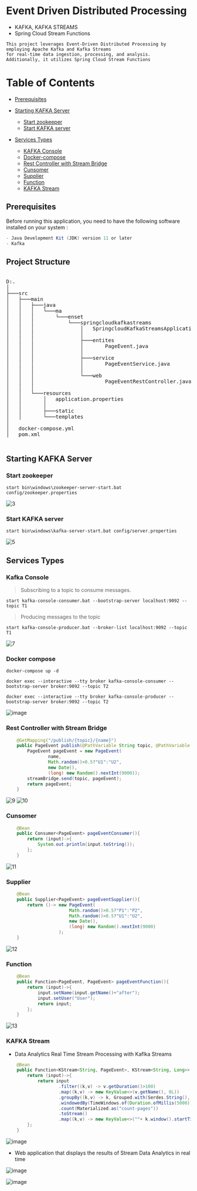 # Event Driven Distributed Processing
- KAFKA, KAFKA STREAMS
- Spring Cloud Stream Functions

```
This project leverages Event-Driven Distributed Processing by employing Apache Kafka and Kafka Streams 
for real-time data ingestion, processing, and analysis. 
Additionally, it utilizes Spring Cloud Stream Functions
```

# Table of Contents
- [Prerequisites](#prerequisites)
- [Starting KAFKA Server](#starting-kafka-server)
    - [Start zookeeper](#start-zookeeper)
    - [Start KAFKA server](#start-kafka-server)
 
- [Services Types](#services-types)
    - [KAFKA Console](#kafka-console)
    - [Docker-compose](#docker-compose)
    - [Rest Controller with Stream Bridge](#rest-controller-with-stream-bridge)
    - [Cunsomer](#cunsomer)
    - [Supplier](#supplier)
    - [Function](#function)
    - [KAFKA Stream](#kafka-stream)
  


## Prerequisites
Before running this application, you need to have the following software installed on your system :

```java
- Java Development Kit (JDK) version 11 or later
- Kafka
```
## Project Structure
<pre>

D:.
│ 
├───src
│   ├───main
│   │   ├───java
│   │   │   └───ma
│   │   │       └───enset
│   │   │           └───springcloudkafkastreams
│   │   │               │   SpringcloudKafkaStreamsApplication.java
│   │   │               │
│   │   │               ├───entites
│   │   │               │       PageEvent.java
│   │   │               │
│   │   │               ├───service
│   │   │               │       PageEventService.java
│   │   │               │
│   │   │               └───web
│   │   │                       PageEventRestController.java
│   │   │
│   │   └───resources
│   │       │   application.properties
│   │       │
│   │       ├───static
│   │       └───templates
│ 
│   docker-compose.yml
│   pom.xml

</pre>

## Starting KAFKA Server

### Start zookeeper
`start bin\windows\zookeeper-server-start.bat config/zookeeper.properties`

![3](https://github.com/el-moudni-hicham/springcloud-kafka/assets/85403056/2c4904e4-2b0b-460e-b708-1a5de16d4dd0)

### Start KAFKA server
`start bin\windows\kafka-server-start.bat config/server.properties`

![5](https://github.com/el-moudni-hicham/springcloud-kafka/assets/85403056/ebef2645-7a5c-44b9-96b7-db65b3c6f701)

## Services Types

### Kafka Console

> Subscribing to a topic to consume messages.

`start kafka-console-consumer.bat --bootstrap-server localhost:9092 --topic T1`

> Producing messages to the topic

`start kafka-console-producer.bat --broker-list localhost:9092 --topic T1`

![7](https://github.com/el-moudni-hicham/springcloud-kafka/assets/85403056/9689f156-8e81-4a31-af93-00d5eaad6f1e)

### Docker compose
`docker-compose up -d`

`docker exec --interactive --tty broker kafka-console-consumer --bootstrap-server broker:9092 --topic T2`

`docker exec --interactive --tty broker kafka-console-producer --bootstrap-server broker:9092 --topic T2`

![image](https://github.com/el-moudni-hicham/springcloud-kafka/assets/85403056/0a297665-af60-4a56-9065-daa963f57aed)

### Rest Controller with Stream Bridge

```java
    @GetMapping("/publish/{topic}/{name}")
    public PageEvent publish(@PathVariable String topic, @PathVariable String name){
        PageEvent pageEvent = new PageEvent(
                name,
                Math.random()>0.5?"U1":"U2",
                new Date(),
                (long) new Random().nextInt(9000));
        streamBridge.send(topic, pageEvent);
        return pageEvent;
    }
```

![9](https://github.com/el-moudni-hicham/springcloud-kafka/assets/85403056/21805011-e5a3-4f2c-a38a-577783f5ffb1)
![10](https://github.com/el-moudni-hicham/springcloud-kafka/assets/85403056/7f2e3e85-748e-43c3-bd81-8e308123d370)

### Cunsomer

```java
    @Bean
    public Consumer<PageEvent> pageEventConsumer(){
        return (input)->{
            System.out.println(input.toString());
        };
    }
```
![11](https://github.com/el-moudni-hicham/springcloud-kafka/assets/85403056/84b2fd1d-4356-4a13-92b8-b75b7e9096cc)

### Supplier

```java
    @Bean
    public Supplier<PageEvent> pageEventSupplier(){
        return ()-> new PageEvent(
                        Math.random()>0.5?"P1":"P2",
                        Math.random()>0.5?"U1":"U2",
                        new Date(),
                        (long) new Random().nextInt(9000)
                    );
    }
```
![12](https://github.com/el-moudni-hicham/springcloud-kafka/assets/85403056/52d1158a-0502-40a5-9b37-6cdd269bfc37)

### Function

```java
    @Bean
    public Function<PageEvent, PageEvent> pageEventFunction(){
        return (input)->{
            input.setName(input.getName()+"after");
            input.setUser("User");
            return input;
        };
    }
```
![13](https://github.com/el-moudni-hicham/springcloud-kafka/assets/85403056/3b87552a-702d-408d-97ec-5842c02eb3ff)

### KAFKA Stream

*  Data Analytics Real Time Stream Processing with Kaflka Streams

```java
    @Bean
    public Function<KStream<String, PageEvent>, KStream<String, Long>> kStreamFunction(){
        return (input)->{
            return input
                    .filter((k,v) -> v.getDuration()>100)
                    .map((k,v) -> new KeyValue<>(v.getName(), 0L))
                    .groupBy((k,v) -> k, Grouped.with(Serdes.String(), Serdes.Long()))
                    .windowedBy(TimeWindows.of(Duration.ofMillis(5000)))
                    .count(Materialized.as("count-pages"))
                    .toStream()
                    .map((k,v) -> new KeyValue<>(""+ k.window().startTime() + " -> " + k.window().endTime() + " , page : " + k.key() , v));
        };
    }
```

![image](https://github.com/el-moudni-hicham/springcloud-kafka/assets/85403056/74eb541e-39a4-4a36-8af8-ff7592a88563)



* Web application that displays the results of Stream Data Analytics in real time

![image](https://github.com/el-moudni-hicham/springcloud-kafka/assets/85403056/304184b8-398e-4a99-9a45-a83545eede36)

![image](https://github.com/el-moudni-hicham/springcloud-kafka/assets/85403056/c7fe942e-3533-4fe4-870b-40a3a7783ee8)







